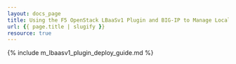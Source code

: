 ```yaml
---
layout: docs_page
title: Using the F5 OpenStack LBaaSv1 Plugin and BIG-IP to Manage Local Traffic in OpenStack
url: {{ page.title | slugify }}
resource: true
---
```


{% include m_lbaasv1_plugin_deploy_guide.md %}